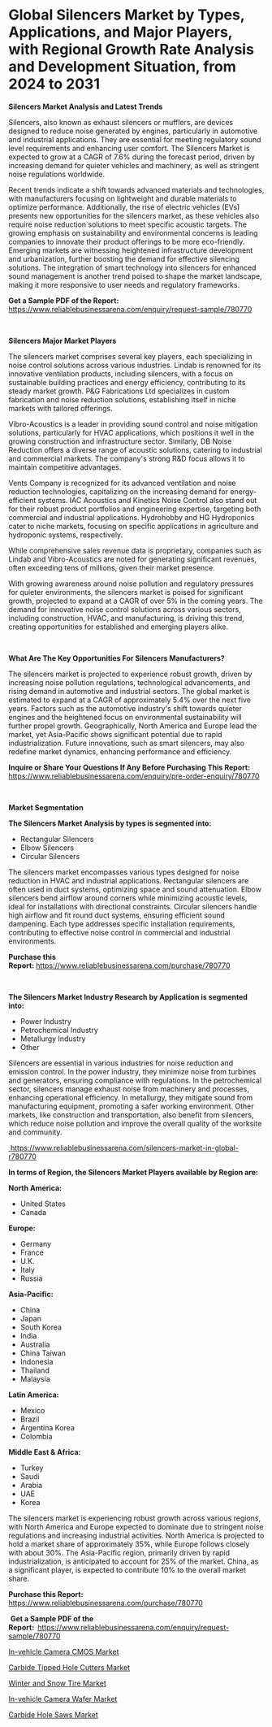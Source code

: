 <p><h1>Global Silencers Market by Types, Applications, and Major Players, with Regional Growth Rate Analysis and Development Situation, from 2024 to 2031</h1></p><p><strong>Silencers Market Analysis and Latest Trends</strong></p>
<p><p>Silencers, also known as exhaust silencers or mufflers, are devices designed to reduce noise generated by engines, particularly in automotive and industrial applications. They are essential for meeting regulatory sound level requirements and enhancing user comfort. The Silencers Market is expected to grow at a CAGR of 7.6% during the forecast period, driven by increasing demand for quieter vehicles and machinery, as well as stringent noise regulations worldwide.</p><p>Recent trends indicate a shift towards advanced materials and technologies, with manufacturers focusing on lightweight and durable materials to optimize performance. Additionally, the rise of electric vehicles (EVs) presents new opportunities for the silencers market, as these vehicles also require noise reduction solutions to meet specific acoustic targets. The growing emphasis on sustainability and environmental concerns is leading companies to innovate their product offerings to be more eco-friendly. Emerging markets are witnessing heightened infrastructure development and urbanization, further boosting the demand for effective silencing solutions. The integration of smart technology into silencers for enhanced sound management is another trend poised to shape the market landscape, making it more responsive to user needs and regulatory frameworks.</p></p>
<p><strong>Get a Sample PDF of the Report:&nbsp;</strong> <a href="https://www.reliablebusinessarena.com/enquiry/request-sample/780770?utm_campaign=1444&utm_medium=2&utm_source=Github&utm_content=ia&utm_term=15102024&utm_id=silencers">https://www.reliablebusinessarena.com/enquiry/request-sample/780770</a></p>
<p>&nbsp;</p>
<p><strong>Silencers Major Market Players</strong></p>
<p><p>The silencers market comprises several key players, each specializing in noise control solutions across various industries. Lindab is renowned for its innovative ventilation products, including silencers, with a focus on sustainable building practices and energy efficiency, contributing to its steady market growth. P&G Fabrications Ltd specializes in custom fabrication and noise reduction solutions, establishing itself in niche markets with tailored offerings.</p><p>Vibro-Acoustics is a leader in providing sound control and noise mitigation solutions, particularly for HVAC applications, which positions it well in the growing construction and infrastructure sector. Similarly, DB Noise Reduction offers a diverse range of acoustic solutions, catering to industrial and commercial markets. The company's strong R&D focus allows it to maintain competitive advantages.</p><p>Vents Company is recognized for its advanced ventilation and noise reduction technologies, capitalizing on the increasing demand for energy-efficient systems. IAC Acoustics and Kinetics Noise Control also stand out for their robust product portfolios and engineering expertise, targeting both commercial and industrial applications. Hydrohobby and HG Hydroponics cater to niche markets, focusing on specific applications in agriculture and hydroponic systems, respectively.</p><p>While comprehensive sales revenue data is proprietary, companies such as Lindab and Vibro-Acoustics are noted for generating significant revenues, often exceeding tens of millions, given their market presence.</p><p>With growing awareness around noise pollution and regulatory pressures for quieter environments, the silencers market is poised for significant growth, projected to expand at a CAGR of over 5% in the coming years. The demand for innovative noise control solutions across various sectors, including construction, HVAC, and manufacturing, is driving this trend, creating opportunities for established and emerging players alike.</p></p>
<p>&nbsp;</p>
<p><strong>What Are The Key Opportunities For Silencers Manufacturers?</strong></p>
<p><p>The silencers market is projected to experience robust growth, driven by increasing noise pollution regulations, technological advancements, and rising demand in automotive and industrial sectors. The global market is estimated to expand at a CAGR of approximately 5.4% over the next five years. Factors such as the automotive industry's shift towards quieter engines and the heightened focus on environmental sustainability will further propel growth. Geographically, North America and Europe lead the market, yet Asia-Pacific shows significant potential due to rapid industrialization. Future innovations, such as smart silencers, may also redefine market dynamics, enhancing performance and efficiency.</p></p>
<p><strong>Inquire or Share Your Questions If Any Before Purchasing This Report:</strong> <a href="https://www.reliablebusinessarena.com/enquiry/pre-order-enquiry/780770?utm_campaign=1444&utm_medium=2&utm_source=Github&utm_content=ia&utm_term=15102024&utm_id=silencers">https://www.reliablebusinessarena.com/enquiry/pre-order-enquiry/780770</a></p>
<p>&nbsp;</p>
<p><strong>Market Segmentation</strong></p>
<p><strong>The Silencers Market Analysis by types is segmented into:</strong></p>
<p><ul><li>Rectangular Silencers</li><li>Elbow Silencers</li><li>Circular Silencers</li></ul></p>
<p><p>The silencers market encompasses various types designed for noise reduction in HVAC and industrial applications. Rectangular silencers are often used in duct systems, optimizing space and sound attenuation. Elbow silencers bend airflow around corners while minimizing acoustic levels, ideal for installations with directional constraints. Circular silencers handle high airflow and fit round duct systems, ensuring efficient sound dampening. Each type addresses specific installation requirements, contributing to effective noise control in commercial and industrial environments.</p></p>
<p><strong>Purchase this Report:&nbsp;</strong><a href="https://www.reliablebusinessarena.com/purchase/780770?utm_campaign=1444&utm_medium=2&utm_source=Github&utm_content=ia&utm_term=15102024&utm_id=silencers">https://www.reliablebusinessarena.com/purchase/780770</a></p>
<p>&nbsp;</p>
<p><strong>The Silencers Market Industry Research by Application is segmented into:</strong></p>
<p><ul><li>Power Industry</li><li>Petrochemical Industry</li><li>Metallurgy Industry</li><li>Other</li></ul></p>
<p><p>Silencers are essential in various industries for noise reduction and emission control. In the power industry, they minimize noise from turbines and generators, ensuring compliance with regulations. In the petrochemical sector, silencers manage exhaust noise from machinery and processes, enhancing operational efficiency. In metallurgy, they mitigate sound from manufacturing equipment, promoting a safer working environment. Other markets, like construction and transportation, also benefit from silencers, which reduce noise pollution and improve the overall quality of the worksite and community.</p></p>
<p><a href="https://www.reliablebusinessarena.com/silencers-market-in-global-r780770?utm_campaign=1444&utm_medium=2&utm_source=Github&utm_content=ia&utm_term=15102024&utm_id=silencers">&nbsp;https://www.reliablebusinessarena.com/silencers-market-in-global-r780770</a></p>
<p><strong>In terms of Region, the Silencers Market Players available by Region are:</strong></p>
<p>
    <p> <strong> North America: </strong>
        <ul>
            <li>United States</li>
            <li>Canada</li>
        </ul>
        </p> 
    <p> <strong> Europe: </strong>
        <ul>
            <li>Germany</li>
            <li>France</li>
            <li>U.K.</li>
            <li>Italy</li>
            <li>Russia</li>
        </ul>
        </p> 
    <p> <strong> Asia-Pacific: </strong>
        <ul>
            <li>China</li>
            <li>Japan</li>
            <li>South Korea</li>
            <li>India</li>
            <li>Australia</li>
            <li>China Taiwan</li>
            <li>Indonesia</li>
            <li>Thailand</li>
            <li>Malaysia</li>
        </ul>
        </p> 
    <p> <strong> Latin America: </strong>
        <ul>
            <li>Mexico</li>
            <li>Brazil</li>
            <li>Argentina Korea</li>
            <li>Colombia</li>
        </ul>
        </p> 
    <p> <strong> Middle East & Africa: </strong>
        <ul>
            <li>Turkey</li>
            <li>Saudi</li>
            <li>Arabia</li>
            <li>UAE</li>
            <li>Korea</li>
        </ul>
    </p>
    </p>
<p><p>The silencers market is experiencing robust growth across various regions, with North America and Europe expected to dominate due to stringent noise regulations and increasing industrial activities. North America is projected to hold a market share of approximately 35%, while Europe follows closely with about 30%. The Asia-Pacific region, primarily driven by rapid industrialization, is anticipated to account for 25% of the market. China, as a significant player, is expected to contribute 10% to the overall market share.</p></p>
<p><strong>Purchase this Report: </strong><a href="https://www.reliablebusinessarena.com/purchase/780770?utm_campaign=1444&utm_medium=2&utm_source=Github&utm_content=ia&utm_term=15102024&utm_id=silencers">https://www.reliablebusinessarena.com/purchase/780770</a></p>
<p>&nbsp;<strong>Get a Sample PDF of the Report:&nbsp;&nbsp;</strong><a href="https://www.reliablebusinessarena.com/enquiry/request-sample/780770?utm_campaign=1444&utm_medium=2&utm_source=Github&utm_content=ia&utm_term=15102024&utm_id=silencers">https://www.reliablebusinessarena.com/enquiry/request-sample/780770</a></p>
<p><strong></strong></p>
<p><p><a href="https://www.linkedin.com/pulse/in-vehicle-camera-cmos-market-analysis-product-segmentation-jqbnc?utm_campaign=1444&utm_medium=2&utm_source=Github&utm_content=ia&utm_term=15102024&utm_id=silencers">In-vehicle Camera CMOS Market</a></p><p><a href="https://issuu.com/reportprime-2/docs/carbide-tipped-hole-cutters-market-_411b99a4978454?utm_campaign=1444&utm_medium=2&utm_source=Github&utm_content=ia&utm_term=15102024&utm_id=silencers">Carbide Tipped Hole Cutters Market</a></p><p><a href="https://www.linkedin.com/pulse/winter-snow-tire-landscape-product-spectrum-market-trajectories-phh4c?utm_campaign=1444&utm_medium=2&utm_source=Github&utm_content=ia&utm_term=15102024&utm_id=silencers">Winter and Snow Tire Market</a></p><p><a href="https://www.linkedin.com/pulse/exploring-in-vehicle-camera-wafer-market-dynamics-global-trends-uahhc?utm_campaign=1444&utm_medium=2&utm_source=Github&utm_content=ia&utm_term=15102024&utm_id=silencers">In-vehicle Camera Wafer Market</a></p><p><a href="https://issuu.com/reportprime-2/docs/carbide-hole-saws-market-size-2030._18238fdbf01791?utm_campaign=1444&utm_medium=2&utm_source=Github&utm_content=ia&utm_term=15102024&utm_id=silencers">Carbide Hole Saws Market</a></p></p>